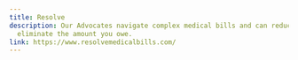 ```yaml
---
title: Resolve
description: Our Advocates navigate complex medical bills and can reduce or
  eliminate the amount you owe.
link: https://www.resolvemedicalbills.com/
---
```

